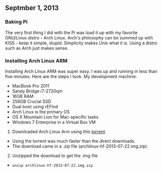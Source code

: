## Septmber 1, 2013

### Baking Pi

The very first thing I did with the Pi was load it up with my favorite GNU/Linux
distro - Arch Linux. Arch's philosophy can be summed up with KISS - keep it
simple, stupid. Simplicity makes Unix what it is. Using a distro such as Arch
just makes sense.

### Installing Arch Linux ARM

Installing Arch Linux ARM was super easy. I was up and running in less than five
minutes. Here are the steps I took. My development machine:
* MacBook Pro 2011 
* Sandy Bridge i7-2720qm
* 16GB RAM
* 256GB Crucial SSD
* Dual boot using rEFInd 
* Arch Linux is the primary OS
* OS X Mountain Lion for Mac-specific tasks
* Windows 7 Enterprise in a Virtual Box VM


1. Downloaded Arch Linux Arm using this [torrent](http://downloads.raspberrypi.org/images/archlinuxarm/archlinux-hf-2013-07-22/archlinux-hf-2013-07-22.img.zip.torrent).
  * Using the torrent was much faster than the direct downloads.
  * The download came in a .zip file (archlinux-hf-2013-07-22.img.zip). 
2. Unzipped the download to get the .img file 
  * `unzip archlinux-hf-2013-07-22.img.zip`
